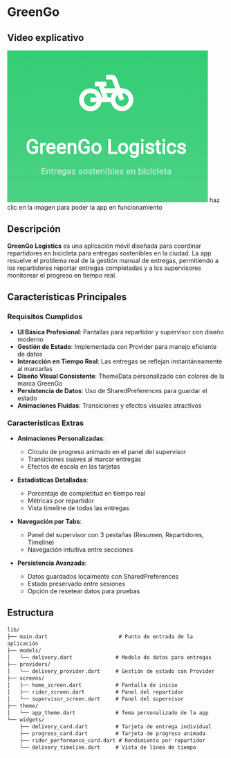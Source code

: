 # GreenGo

## Video explicativo
[![Explicacion](image.png)](https://www.youtube.com/shorts/zt_18OUlSeM)
haz clic en la imagen para poder la app en funcionamiento
## Descripción

**GreenGo Logistics** es una aplicación móvil diseñada para coordinar repartidores en bicicleta para entregas sostenibles en la ciudad. La app resuelve el problema real de la gestión manual de entregas, permitiendo a los repartidores reportar entregas completadas y a los supervisores monitorear el progreso en tiempo real.

## Características Principales

### Requisitos Cumplidos

- **UI Básica Profesional**: Pantallas para repartidor y supervisor con diseño moderno
- **Gestión de Estado**: Implementada con Provider para manejo eficiente de datos
- **Interacción en Tiempo Real**: Las entregas se reflejan instantáneamente al marcarlas
- **Diseño Visual Consistente**: ThemeData personalizado con colores de la marca GreenGo
- **Persistencia de Datos**: Uso de SharedPreferences para guardar el estado
- **Animaciones Fluidas**: Transiciones y efectos visuales atractivos

### Características Extras

- **Animaciones Personalizadas**:
  - Círculo de progreso animado en el panel del supervisor
  - Transiciones suaves al marcar entregas
  - Efectos de escala en las tarjetas
  
- **Estadísticas Detalladas**:
  - Porcentaje de completitud en tiempo real
  - Métricas por repartidor
  - Vista timeline de todas las entregas
  
- **Navegación por Tabs**:
  - Panel del supervisor con 3 pestañas (Resumen, Repartidores, Timeline)
  - Navegación intuitiva entre secciones
  
- **Persistencia Avanzada**:
  - Datos guardados localmente con SharedPreferences
  - Estado preservado entre sesiones
  - Opción de resetear datos para pruebas

## Estructura

```
lib/
├── main.dart                       # Punto de entrada de la aplicación
├── models/
│   └── delivery.dart              # Modelo de datos para entregas
├── providers/
│   └── delivery_provider.dart     # Gestión de estado con Provider
├── screens/
│   ├── home_screen.dart           # Pantalla de inicio
│   ├── rider_screen.dart          # Panel del repartidor
│   └── supervisor_screen.dart     # Panel del supervisor
├── theme/
│   └── app_theme.dart             # Tema personalizado de la app
└── widgets/
    ├── delivery_card.dart         # Tarjeta de entrega individual
    ├── progress_card.dart         # Tarjeta de progreso animada
    ├── rider_performance_card.dart # Rendimiento por repartidor
    └── delivery_timeline.dart     # Vista de línea de tiempo
```
